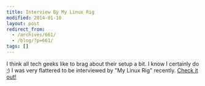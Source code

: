```yaml
---
title: Interview By My Linux Rig
modified: 2014-01-10
layout: post
redirect_from:
  - /archives/661/
  - /blog/?p=661/
tags: []
---
```



 I think all tech geeks like to brag about their setup a bit. I know I certainly do ;) I was very flattered to be interviewed by "My Linux Rig" recently. [Check it out!](http://www.mylinuxrig.com/post/64783739173/the-linux-setup-dale-hamel-operations-developer)
